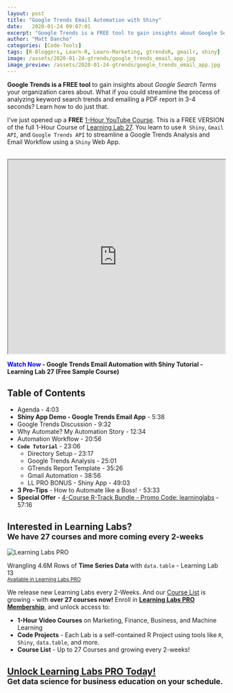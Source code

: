 ```yaml
---
layout: post
title: "Google Trends Email Automation with Shiny"
date:   2020-01-24 09:07:01
excerpt: "Google Trends is a FREE tool to gain insights about Google Search Terms your organization cares about. What if you could streamline the process of analyzing keyword search trends and emailing a report in 3-4 seconds? Learn how to do just that."
author: "Matt Dancho"
categories: [Code-Tools]
tags: [R-Bloggers, Learn-R, Learn-Marketing, gtrendsR, gmailr, shiny]
image: /assets/2020-01-24-gtrends/google_trends_email_app.jpg
image_preview: /assets/2020-01-24-gtrends/google_trends_email_app.jpg
---
```




__Google Trends is a FREE tool__ to gain insights about _Google Search Terms_ your organization cares about. What if you could streamline the process of analyzing keyword search trends and emailing a PDF report in 3-4 seconds? Learn how to do just that. 

I've just opened up a __FREE__ <a href="https://youtu.be/jx5ju38SMNg" target="_blank">1-Hour YouTube Course</a>. This is a FREE VERSION of the full 1-Hour Course of [Learning Lab 27](https://university.business-science.io/p/learning-labs-pro). You learn to use `R Shiny`, `Gmail API`, and `Google Trends API` to streamline a Google Trends Analysis and Email Workflow using a `Shiny` Web App.

<br>
<iframe width="100%" height="450" src="https://www.youtube.com/embed/jx5ju38SMNg" frameborder="1" allow="accelerometer; autoplay; encrypted-media; gyroscope; picture-in-picture" allowfullscreen></iframe>
<p class="date text-center"><strong><span style="color:blue;">Watch Now</span> - Google Trends Email Automation with Shiny Tutorial - Learning Lab 27 (Free Sample Course)</strong></p>


## Table of Contents

- Agenda - 4:03
- __Shiny App Demo - Google Trends Email App__ - 5:38
- Google Trends Discussion - 9:32
- Why Automate? My Automation Story - 12:34
- Automation Workflow - 20:56
- __`Code Tutorial`__ - 23:06
  - Directory Setup - 23:17
  - Google Trends Analysis - 25:01
  - GTrends Report Template - 35:26
  - Gmail Automation - 38:56
  - LL PRO BONUS - Shiny App - 49:03
- __3 Pro-Tips__ - How to Automate like a Boss! - 53:33
- __Special Offer__ - [4-Course R-Track Bundle - Promo Code: learninglabs](https://university.business-science.io/p/4-course-bundle-machine-learning-and-web-applications-r-track-101-102-201-202a/?coupon_code=learninglabs) - 57:16

<h2>Interested in Learning Labs?<br>
<small>We have 27 courses and more coming every 2-weeks</small>
</h2>

![Learning Labs PRO](/assets/2020-01-24-gtrends/learning_labs_data_table.jpg)
<p class="date text-center">Wrangling 4.6M Rows of <strong>Time Series Data</strong> with <code>data.table</code> - Learning Lab 13<br>
<a href="https://university.business-science.io/p/learning-labs-pro"><small>Available in Learning Labs PRO</small></a>
</p>

We release new Learning Labs every 2-Weeks. And our [Course List](https://university.business-science.io/p/learning-labs-pro) is growing - with __over 27 courses now!__ Enroll in [__Learning Labs PRO Membership__](https://university.business-science.io/p/learning-labs-pro), and unlock access to:

- __1-Hour Video Courses__ on Marketing, Finance, Business, and Machine Learning
- __Code Projects__ - Each Lab is a self-contained R Project using tools like `R`, `Shiny`, `data.table`, and more.
- __Course List__ - Up to 27 Courses and growing every 2-weeks!

<h2 class="text-center">
<a href="https://university.business-science.io/p/learning-labs-pro">Unlock Learning Labs PRO Today!</a>
<br><small>Get data science for business education on your schedule.</small>
</h2>

